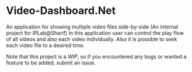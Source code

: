 Video-Dashboard.Net
===================

An application for showing multiple video files side-by-side (An internal project for IPLab@Sharif)
In this application user can control the play flow of all videos and also each video individually. Also it is possible to seek each video file to a desired time.


Note that this project is a _WIP_, so if you encountered any bugs or wanted a feature to be added, submit an issue.
